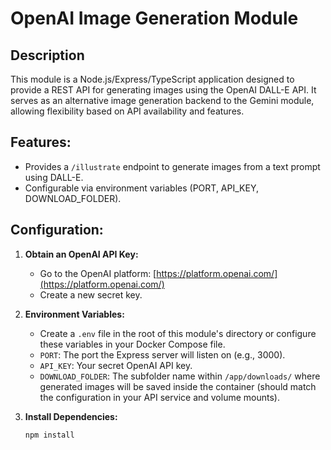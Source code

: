 # OpenAI Image Generation Module

## Description
This module is a Node.js/Express/TypeScript application designed to provide a REST API for generating images using the OpenAI DALL-E API. It serves as an alternative image generation backend to the Gemini module, allowing flexibility based on API availability and features.

## Features:
- Provides a `/illustrate` endpoint to generate images from a text prompt using DALL-E.
- Configurable via environment variables (PORT, API_KEY, DOWNLOAD_FOLDER).

## Configuration:

1. **Obtain an OpenAI API Key:**
    - Go to the OpenAI platform: [https://platform.openai.com/](https://platform.openai.com/)
    - Create a new secret key.

2. **Environment Variables:**
    - Create a `.env` file in the root of this module's directory or configure these variables in your Docker Compose file.
    - `PORT`: The port the Express server will listen on (e.g., 3000).
    - `API_KEY`: Your secret OpenAI API key.
    - `DOWNLOAD_FOLDER`: The subfolder name within `/app/downloads/` where generated images will be saved inside the container (should match the configuration in your API service and volume mounts).

3. **Install Dependencies:**
   ```bash
   npm install